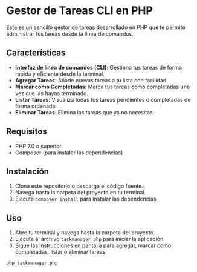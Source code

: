 # Gestor de Tareas CLI en PHP

Este es un sencillo gestor de tareas desarrollado en PHP que te permite administrar tus tareas desde la línea de comandos.

## Características

- **Interfaz de línea de comandos (CLI)**: Gestiona tus tareas de forma rápida y eficiente desde la terminal.
- **Agregar Tareas**: Añade nuevas tareas a tu lista con facilidad.
- **Marcar como Completadas**: Marca tus tareas como completadas una vez que las hayas terminado.
- **Listar Tareas**: Visualiza todas tus tareas pendientes o completadas de forma ordenada.
- **Eliminar Tareas**: Elimina las tareas que ya no necesitas.

## Requisitos

- PHP 7.0 o superior
- Composer (para instalar las dependencias)

## Instalación

1. Clona este repositorio o descarga el código fuente.
2. Navega hasta la carpeta del proyecto en tu terminal.
3. Ejecuta `composer install` para instalar las dependencias.

## Uso

1. Abre tu terminal y navega hasta la carpeta del proyecto.
2. Ejecuta el archivo `taskmanager.php` para iniciar la aplicación.
3. Sigue las instrucciones en pantalla para agregar, marcar como completadas, listar o eliminar tareas.

```bash
php taskmanager.php
